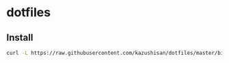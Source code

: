 # dotfiles

## Install

```bash
curl -L https://raw.githubusercontent.com/kazushisan/dotfiles/master/bin/install.sh?token=AG7SLLUZ3HYGUIV6NRJDBZK5X5U2O | bash
```
